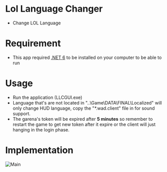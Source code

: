 # Lol Language Changer
- Change LOL Language

# Requirement
- This app required [.NET 6](https://dotnet.microsoft.com/en-us/download/dotnet/6.0) to be installed on your computer to be able to run
 
# Usage
- Run the application (LLCGUI.exe)
- Language that's are not located in "..\Game\\DATA\\FINAL\\Localized" will only change HUD language, copy the "*.wad.client" file in for sound support.
- The garena's token will be expired after **5 minutes** so remember to restart the game to get new token after it expire or the client will just hanging in the login phase.

# Implementation

![Main](https://i.imgur.com/I2Y42YW.png)
